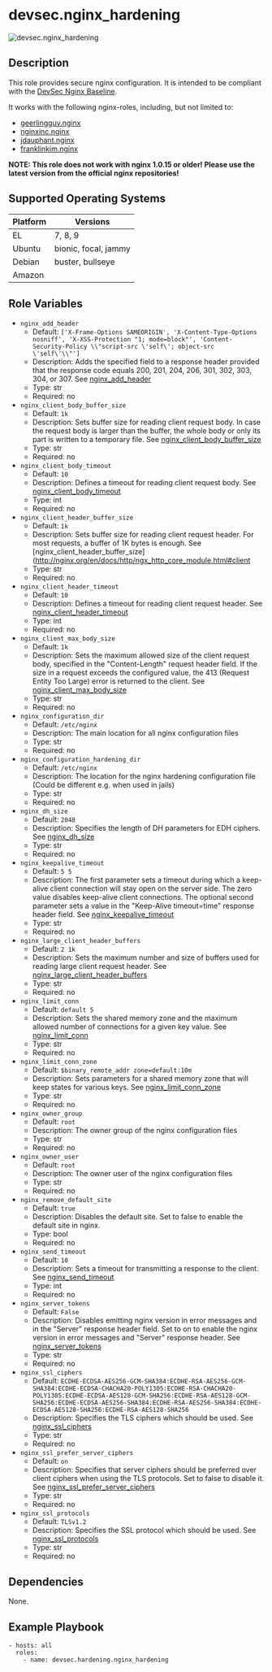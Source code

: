 # devsec.nginx_hardening

![devsec.nginx_hardening](https://github.com/dev-sec/ansible-os-hardening/workflows/devsec.nginx_hardening/badge.svg)

## Description

This role provides secure nginx configuration. It is intended to be compliant with the [DevSec Nginx Baseline](https://github.com/dev-sec/nginx-baseline).

It works with the following nginx-roles, including, but not limited to:

- [geerlingguy.nginx](https://galaxy.ansible.com/geerlingguy/nginx/)
- [nginxinc.nginx](https://galaxy.ansible.com/nginxinc/nginx)
- [jdauphant.nginx](https://galaxy.ansible.com/jdauphant/nginx/)
- [franklinkim.nginx](https://galaxy.ansible.com/franklinkim/nginx/)

**NOTE: This role does not work with nginx 1.0.15 or older! Please use the latest version from the official nginx repositories!**

<!-- BEGIN_ANSIBLE_DOCS -->
## Supported Operating Systems
| Platform | Versions |
| -------- | -------- |
| EL | 7, 8, 9 |
| Ubuntu | bionic, focal, jammy |
| Debian | buster, bullseye |
| Amazon |  |

## Role Variables

* `nginx_add_header`
  * Default: `['X-Frame-Options SAMEORIGIN', 'X-Content-Type-Options nosniff', 'X-XSS-Protection "1; mode=block"', 'Content-Security-Policy \\"script-src \'self\'; object-src \'self\'\\"']`
  * Description: Adds the specified field to a response header provided that the response code equals 200, 201, 204, 206, 301, 302, 303, 304, or 307. See [nginx_add_header](http://nginx.org/en/docs/http/ngx_http_headers_module.html#add_header)
  * Type: str
  * Required: no
* `nginx_client_body_buffer_size`
  * Default: `1k`
  * Description: Sets buffer size for reading client request body. In case the request body is larger than the buffer, the whole body or only its part is written to a temporary file. See [nginx_client_body_buffer_size](http://nginx.org/en/docs/http/ngx_http_core_module.html#client_body_buffer_size)
  * Type: str
  * Required: no
* `nginx_client_body_timeout`
  * Default: `10`
  * Description: Defines a timeout for reading client request body. See [nginx_client_body_timeout](http://nginx.org/en/docs/http/ngx_http_core_module.html#client_body_timeout)
  * Type: int
  * Required: no
* `nginx_client_header_buffer_size`
  * Default: `1k`
  * Description: Sets buffer size for reading client request header. For most requests, a buffer of 1K bytes is enough. See [nginx_client_header_buffer_size](http://nginx.org/en/docs/http/ngx_http_core_module.html#client
  * Type: str
  * Required: no
* `nginx_client_header_timeout`
  * Default: `10`
  * Description: Defines a timeout for reading client request header. See [nginx_client_header_timeout](http://nginx.org/en/docs/http/ngx_http_core_module.html#client_header_timeout)
  * Type: int
  * Required: no
* `nginx_client_max_body_size`
  * Default: `1k`
  * Description: Sets the maximum allowed size of the client request body, specified in the "Content-Length" request header field. If the size in a request exceeds the configured value, the 413 (Request Entity Too Large) error is returned to the client. See [nginx_client_max_body_size](http://nginx.org/en/docs/http/ngx_http_core_module.html#client_max_body_size)
  * Type: str
  * Required: no
* `nginx_configuration_dir`
  * Default: `/etc/nginx`
  * Description: The main location for all nginx configuration files
  * Type: str
  * Required: no
* `nginx_configuration_hardening_dir`
  * Default: `/etc/nginx`
  * Description: The location for the nginx hardening configuration file (Could be different e.g. when used in jails)
  * Type: str
  * Required: no
* `nginx_dh_size`
  * Default: `2048`
  * Description: Specifies the length of DH parameters for EDH ciphers. See [nginx_dh_size](http://nginx.org/en/docs/http/ngx_http_ssl_module.html#ssl_dhparam)
  * Type: str
  * Required: no
* `nginx_keepalive_timeout`
  * Default: `5 5`
  * Description: The first parameter sets a timeout during which a keep-alive client connection will stay open on the server side. The zero value disables keep-alive client connections. The optional second parameter sets a value in the "Keep-Alive timeout=time" response header field. See [nginx_keepalive_timeout](http://nginx.org/en/docs/http/ngx_http_core_module.html#keepalive_timeout)
  * Type: str
  * Required: no
* `nginx_large_client_header_buffers`
  * Default: `2 1k`
  * Description: Sets the maximum number and size of buffers used for reading large client request header. See [nginx_large_client_header_buffers](http://nginx.org/en/docs/http/ngx_http_core_module.html#large_client_header_buffers)
  * Type: str
  * Required: no
* `nginx_limit_conn`
  * Default: `default 5`
  * Description: Sets the shared memory zone and the maximum allowed number of connections for a given key value. See [nginx_limit_conn](http://nginx.org/en/docs/http/ngx_http_limit_conn_module.html#limit_conn)
  * Type: str
  * Required: no
* `nginx_limit_conn_zone`
  * Default: `$binary_remote_addr zone=default:10m`
  * Description: Sets parameters for a shared memory zone that will keep states for various keys. See [nginx_limit_conn_zone](http://nginx.org/en/docs/http/ngx_http_limit_conn_module.html#limit_conn_zone)
  * Type: str
  * Required: no
* `nginx_owner_group`
  * Default: `root`
  * Description: The owner group of the nginx configuration files
  * Type: str
  * Required: no
* `nginx_owner_user`
  * Default: `root`
  * Description: The owner user of the nginx configuration files
  * Type: str
  * Required: no
* `nginx_remove_default_site`
  * Default: `true`
  * Description: Disables the default site. Set to false to enable the default site in nginx.
  * Type: bool
  * Required: no
* `nginx_send_timeout`
  * Default: `10`
  * Description: Sets a timeout for transmitting a response to the client. See [nginx_send_timeout](http://nginx.org/en/docs/http/ngx_http_core_module.html#send_timeout)
  * Type: int
  * Required: no
* `nginx_server_tokens`
  * Default: `False`
  * Description: Disables emitting nginx version in error messages and in the "Server" response header field. Set to on to enable the nginx version in error messages and "Server" response header. See [nginx_server_tokens](http://nginx.org/en/docs/http/ngx_http_core_module.html#server_tokens)
  * Type: str
  * Required: no
* `nginx_ssl_ciphers`
  * Default: `ECDHE-ECDSA-AES256-GCM-SHA384:ECDHE-RSA-AES256-GCM-SHA384:ECDHE-ECDSA-CHACHA20-POLY1305:ECDHE-RSA-CHACHA20-POLY1305:ECDHE-ECDSA-AES128-GCM-SHA256:ECDHE-RSA-AES128-GCM-SHA256:ECDHE-ECDSA-AES256-SHA384:ECDHE-RSA-AES256-SHA384:ECDHE-ECDSA-AES128-SHA256:ECDHE-RSA-AES128-SHA256`
  * Description: Specifies the TLS ciphers which should be used. See [nginx_ssl_ciphers](http://nginx.org/en/docs/http/ngx_http_ssl_module.html#ssl_ciphers)
  * Type: str
  * Required: no
* `nginx_ssl_prefer_server_ciphers`
  * Default: `on`
  * Description: Specifies that server ciphers should be preferred over client ciphers when using the TLS protocols. Set to false to disable it. See [nginx_ssl_prefer_server_ciphers](http://nginx.org/en/docs/http/ngx_http_ssl_module.html#ssl_prefer_server_ciphers)
  * Type: str
  * Required: no
* `nginx_ssl_protocols`
  * Default: `TLSv1.2`
  * Description: Specifies the SSL protocol which should be used. See [nginx_ssl_protocols](http://nginx.org/en/docs/http/ngx_http_ssl_module.html#ssl_protocols)
  * Type: str
  * Required: no

## Dependencies

None.

## Example Playbook

```
- hosts: all
  roles:
    - name: devsec.hardening.nginx_hardening
```
<!-- END_ANSIBLE_DOCS -->
